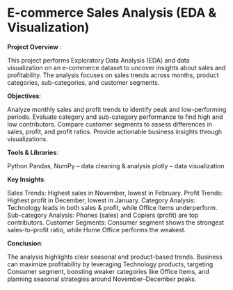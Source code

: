 # E-commerce Sales Analysis (EDA & Visualization)

**Project Overview** :

This project performs Exploratory Data Analysis (EDA) and data visualization on an e-commerce dataset to uncover insights about sales and profitability.
The analysis focuses on sales trends across months, product categories, sub-categories, and customer segments.

**Objectives**:

Analyze monthly sales and profit trends to identify peak and low-performing periods.
Evaluate category and sub-category performance to find high and low contributors.
Compare customer segments to assess differences in sales, profit, and profit ratios.
Provide actionable business insights through visualizations.

**Tools & Libraries**:

Python
Pandas, NumPy – data cleaning & analysis
plotly – data visualization

**Key Insights**:

Sales Trends: Highest sales in November, lowest in February.
Profit Trends: Highest profit in December, lowest in January.
Category Analysis: Technology leads in both sales & profit, while Office Items underperform.
Sub-category Analysis: Phones (sales) and Copiers (profit) are top contributors.
Customer Segments: Consumer segment shows the strongest sales-to-profit ratio, while Home Office performs the weakest.

**Conclusion**:

The analysis highlights clear seasonal and product-based trends. Business can maximize profitability by leveraging Technology products, targeting Consumer segment, boosting weaker categories like Office Items, and planning seasonal strategies around November–December peaks.

